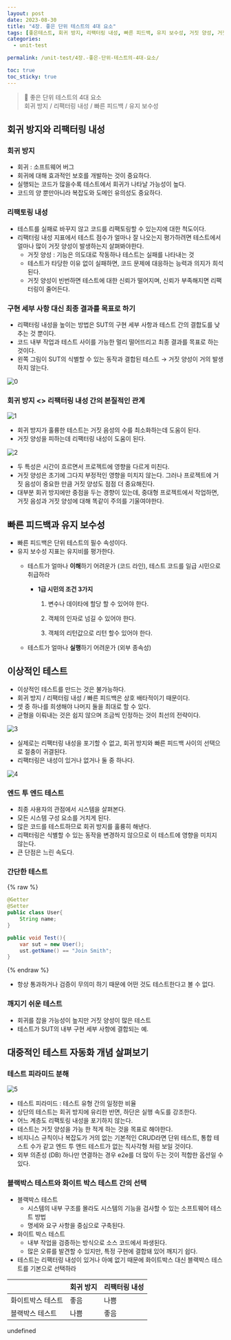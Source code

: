 ```yaml
---
layout: post
date: 2023-08-30
title: "4장. 좋은 단위 테스트의 4대 요소"
tags: [좋은테스트, 회귀 방지, 리팩터링 내성, 빠른 피드백, 유지 보수성, 거짓 양성, 거짓 음성, 블랙박스 테스트, ]
categories:
  - unit-test

permalink: /unit-test/4장.-좋은-단위-테스트의-4대-요소/

toc: true
toc_sticky: true
---
```



> 📌 좋은 단위 테스트의 4대 요소  
> 회귀 방지 / 리팩터링 내성 / 빠른 피드백 / 유지 보수성


## 회귀 방지와 리팩터링 내성


### 회귀 방지

- 회귀 : 소프트웨어 버그
- 회귀에 대해 효과적인 보호를 개발하는 것이 중요하다.
- 실행되는 코드가 많을수록 테스트에서 회귀가 나타날 가능성이 높다.
- 코드의 양 뿐만아니라 복잡도와 도메인 유의성도 중요하다.

### 리팩토링 내성

- 테스트를 실패로 바꾸지 않고 코드를 리팩토링할 수 있는지에 대한 척도이다.
- 리팩터링 내성 지표에서 테스트 점수가 얼마나 잘 나오는지 평가하려면 테스트에서 얼마나 많이 거짓 양성이 발생하는지 살펴봐야한다.
	- 거짓 양성 : 기능은 의도대로 작동하나 테스트는 실패를 나타내는 것
	- 테스트가 타당한 이유 없이 실패하면, 코드 문제에 대응하는 능력과 의지가 희석된다.
	- 거짓 양성이 빈번하면 테스트에 대한 신뢰가 떨어지며, 신뢰가 부족해지면 리팩터링이 줄어든다.

### 구현 세부 사항 대신 최종 결과를 목표로 하기

- 리팩터링 내성을 높이는 방법은 SUT의 구현 세부 사항과 테스트 간의 결합도를 낮추는 것 뿐이다.
- 코드 내부 작업과 테스트 사이를 가능한 멀리 떨어뜨리고 최종 결과를 목표로 하는 것이다.
- 왼쪽 그림이 SUT의 식별할 수 있는 동작과 결합된 테스트 → 거짓 양성이 거의 발생하지 않는다.

![0](/assets/img/2023-08-30-4장.-좋은-단위-테스트의-4대-요소.md/0.png)


### 회귀 방지 <> 리팩터링 내성 간의 본질적인 관계


![1](/assets/img/2023-08-30-4장.-좋은-단위-테스트의-4대-요소.md/1.png)

- 회귀 방지가 훌륭한 테스트는 거짓 음성의 수를 최소화하는데 도움이 된다.
- 거짓 양성을 피하는데 리팩터링 내성이 도움이 된다.

![2](/assets/img/2023-08-30-4장.-좋은-단위-테스트의-4대-요소.md/2.png)

- 두 특성은 시간이 흐르면서 프로젝트에 영향을 다르게 미친다.
- 거짓 양성은 초기에 그다지 부정적인 영향을 미치지 않는다. 그러나 프로젝트에 거짓 음성이 중요한 만큼 거짓 양성도 점점 더 중요해진다.
- 대부분 회귀 방지에만 중점을 두는 경향이 있는데, 중대형 프로젝트에서 작업하면, 거짓 음성과 거짓 양성에 대해 똑같이 주의를 기울여야한다.

## 빠른 피드백과 유지 보수성

- 빠른 피드백은 단위 테스트의 필수 속성이다.
- 유지 보수성 지표는 유지비를 평가한다.
	- 테스트가 얼마나 **이해**하기 어려운가 (코드 라인), 테스트 코드를 일급 시민으로 취급하라
		- **1급 시민의 조건 3가지**

			1. 변수나 데이타에 할당 할 수 있어야 한다.


			2. 객체의 인자로 넘길 수 있어야 한다.


			3. 객체의 리턴값으로 리턴 할수 있어야 한다.

	- 테스트가 얼마나 **실행**하기 어려운가 (외부 종속성)

## 이상적인 테스트

- 이상적인 테스트를 만드는 것은 불가능하다.
- 회귀 방지 / 리팩터링 내성 / 빠른 피드백은 상호 배타적이기 때문이다.
- 셋 중 하나를 희생해야 나머지 둘을 최대로 할 수 있다.
- 균형을 이뤄내는 것은 쉽지 않으며 조금씩 인정하는 것이 최선의 전략이다.

![3](/assets/img/2023-08-30-4장.-좋은-단위-테스트의-4대-요소.md/3.png)

- 실제로는 리팩터링 내성을 포기할 수 없고, 회귀 방지와 빠른 피드백 사이의 선택으로 절충이 귀결된다.
- 리팩터링은 내성이 있거나 없거나 둘 중 하나다.

![4](/assets/img/2023-08-30-4장.-좋은-단위-테스트의-4대-요소.md/4.png)


### 엔드 투 엔드 테스트

- 최종 사용자의 관점에서 시스템을 살펴본다.
- 모든 시스템 구성 요소를 거치게 된다.
- 많은 코드를 테스트하므로 회귀 방지를 훌륭히 해낸다.
- 리팩터링은 식별할 수 있는 동작을 변경하지 않으므로 이 테스트에 영향을 미치지 않는다.
- 큰 단점은 느린 속도다.

### 간단한 테스트


{% raw %}
```java
@Getter
@Setter
public class User{
	String name;
}

public void Test(){
	var sut = new User();
	ust.getName() == "Join Smith";
}
```
{% endraw %}

- 항상 통과하거나 검증이 무의미 하기 때문에 어떤 것도 테스트한다고 볼 수 없다.

### 깨지기 쉬운 테스트

- 회귀를 잡을 가능성이 높지만 거짓 양성이 많은 테스트
- 테스트가 SUT의 내부 구현 세부 사항에 결합되는 예.

## 대중적인 테스트 자동화 개념  살펴보기


### 테스트 피라미드 분해


![5](/assets/img/2023-08-30-4장.-좋은-단위-테스트의-4대-요소.md/5.png)

- 테스트 피라미드 : 테스트 유형 간의 일정한 비율
- 상단의 테스트는 회귀 방지에 유리한 반면, 하단은 실행 속도를 강조한다.
- 어느 계층도 리팩토링 내성을 포기하지 않는다.
- 테스트는 거짓 양성을 가능 한 적게 하는 것을 목표로 해야한다.
- 비지니스 규칙이나 복잡도가 거의 없는 기본적인 CRUD라면 단위 테스트, 통합 테스트 수가 같고 엔드 투 앤드 테스트가 없는 직사각형 처럼 보일 것이다.
- 외부 의존성 (DB) 하나만 연결하는 경우 e2e를 더 많이 두는 것이 적합한 옵션일 수 있다.

### 블랙박스 테스트와 화이트 박스 테스트 간의 선택

- 블랙박스 테스트
	- 시스템의 내부 구조를 몰라도 시스템의 기능을 검사할 수 있는 소프트웨어 테스트 방법
	- 명세와 요구 사항을 중심으로 구축된다.
- 화이트 박스 테스트
	- 내부 작업을 검증하는 방식으로 소스 코드에서 파생된다.
	- 많은 오류를 발견할 수 있지만, 특정 구현에 결합돼 있어 깨지기 쉽다.
- 테스트는 리팩터링 내성이 있거나 아예 없기 때문에 화이트박스 대신 블랙박스 테스트를 기본으로 선택하라

|           | 회귀 방지 | 리팩터링 내성 |
| --------- | ----- | ------- |
| 화이트박스 테스트 | 좋음    | 나쁨      |
| 블랙박스 테스트  | 나쁨    | 좋음      |

undefined